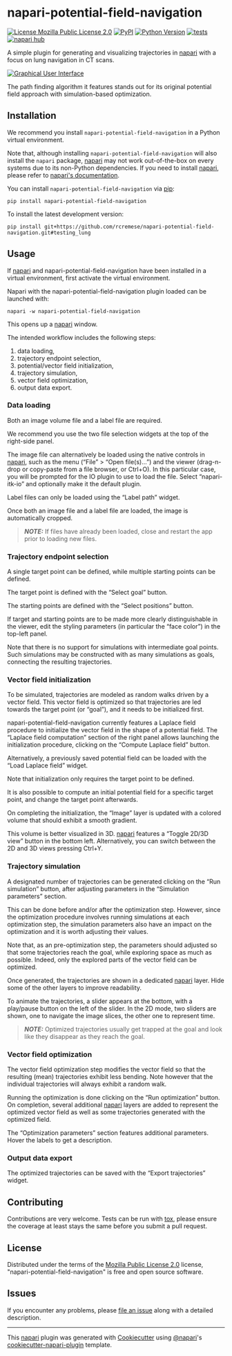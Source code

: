 # napari-potential-field-navigation

[![License Mozilla Public License 2.0](https://img.shields.io/pypi/l/napari-potential-field-navigation.svg?color=green)](https://github.com/rcremese/napari-potential-field-navigation/raw/main/LICENSE)
[![PyPI](https://img.shields.io/pypi/v/napari-potential-field-navigation.svg?color=green)](https://pypi.org/project/napari-potential-field-navigation)
[![Python Version](https://img.shields.io/pypi/pyversions/napari-potential-field-navigation.svg?color=green)](https://python.org)
[![tests](https://github.com/rcremese/napari-potential-field-navigation/workflows/tests/badge.svg)](https://github.com/rcremese/napari-potential-field-navigation/actions)
[![napari hub](https://img.shields.io/endpoint?url=https://api.napari-hub.org/shields/napari-potential-field-navigation)](https://napari-hub.org/plugins/napari-potential-field-navigation)

A simple plugin for generating and visualizing trajectories in [napari] with a focus on lung navigation in CT scans.

[![Graphical User Interface](https://raw.githubusercontent.com/francoislaurent/napari-potential-field-navigation/artifacts/images/screencast2.gif)](https://i.ibb.co/Kj9hHjr/screencast1.gif)

The path finding algorithm it features stands out for its original potential field approach with simulation-based optimization.

## Installation

We recommend you install `napari-potential-field-navigation` in a Python virtual environment.

Note that, although installing `napari-potential-field-navigation` will also install the `napari` package,
[napari] may not work out-of-the-box on every systems due to its non-Python dependencies.
If you need to install [napari], please refer to [napari's documentation](https://napari.org/stable/tutorials/fundamentals/installation.html).

You can install `napari-potential-field-navigation` via [pip]:

    pip install napari-potential-field-navigation



To install the latest development version:

    pip install git+https://github.com/rcremese/napari-potential-field-navigation.git#testing_lung


## Usage

If [napari] and napari-potential-field-navigation have been installed in a virtual environment, first activate the virtual environment.

Napari with the napari-potential-field-navigation plugin loaded can be launched with:

    napari -w napari-potential-field-navigation


This opens up a [napari] window.

The intended workflow includes the following steps:

1. data loading,
2. trajectory endpoint selection,
3. potential/vector field initialization,
4. trajectory simulation,
5. vector field optimization,
6. output data export.

### Data loading

Both an image volume file and a label file are required.

We recommend you use the two file selection widgets at the top of the right-side panel.

The image file can alternatively be loaded using the native controls in [napari], such as the menu (“File” > “Open file(s)...”) and the viewer (drag-n-drop or copy-paste from a file browser, or Ctrl+O).
In this particular case, you will be prompted for the IO plugin to use to load the file. Select “napari-itk-io” and optionally make it the default plugin.

Label files can only be loaded using the “Label path” widget.

Once both an image file and a label file are loaded, the image is automatically cropped.

> **_NOTE:_**  If files have already been loaded, close and restart the app prior to loading new files.

### Trajectory endpoint selection

A single target point can be defined, while multiple starting points can be defined.

The target point is defined with the “Select goal” button.

The starting points are defined with the “Select positions” button.

If target and starting points are to be made more clearly distinguishable in the viewer, edit the styling parameters (in particular the “face color”) in the top-left panel.

Note that there is no support for simulations with intermediate goal points. Such simulations may be constructed with as many simulations as goals, connecting the resulting trajectories.

### Vector field initialization

To be simulated, trajectories are modeled as random walks driven by a vector field. This vector field is optimized so that trajectories are led towards the target point (or “goal”), and it needs to be initialized first.

napari-potential-field-navigation currently features a Laplace field procedure to initialize the vector field in the shape of a potential field. The “Laplace field computation” section of the right panel allows launching the initialization procedure, clicking on the “Compute Laplace field” button.

Alternatively, a previously saved potential field can be loaded with the “Load Laplace field” widget.

Note that initialization only requires the target point to be defined.

It is also possible to compute an initial potential field for a specific target point, and change the target point afterwards.

On completing the initialization, the “Image” layer is updated with a colored volume that should exhibit a smooth gradient.

This volume is better visualized in 3D. [napari] features a “Toggle 2D/3D view” button in the bottom left. Alternatively, you can switch between the 2D and 3D views pressing Ctrl+Y.

### Trajectory simulation

A designated number of trajectories can be generated clicking on the “Run simulation” button, after adjusting parameters in the “Simulation parameters” section.

This can be done before and/or after the optimization step. However, since the optimization procedure involves running simulations at each optimization step, the simulation parameters also have an impact on the optimization and it is worth adjusting their values.

Note that, as an pre-optimization step, the parameters should adjusted so that some trajectories reach the goal, while exploring space as much as possible. Indeed, only the explored parts of the vector field can be optimized.

Once generated, the trajectories are shown in a dedicated [napari] layer. Hide some of the other layers to improve readability.

To animate the trajectories, a slider appears at the bottom, with a play/pause button on the left of the slider. In the 2D mode, two sliders are shown, one to navigate the image slices, the other one to represent time.

> **_NOTE:_**  Optimized trajectories usually get trapped at the goal and look like they disappear as they reach the goal.

### Vector field optimization

The vector field optimization step modifies the vector field so that the resulting (mean) trajectories exhibit less bending. Note however that the individual trajectories will always exhibit a random walk.

Running the optimization is done clicking on the “Run optimization” button. On completion, several additional [napari] layers are added to represent the optimized vector field as well as some trajectories generated with the optimized field.

The “Optimization parameters” section features additional parameters. Hover the labels to get a description.

### Output data export

The optimized trajectories can be saved with the “Export trajectories” widget.


## Contributing

Contributions are very welcome. Tests can be run with [tox], please ensure
the coverage at least stays the same before you submit a pull request.

## License

Distributed under the terms of the [Mozilla Public License 2.0] license,
"napari-potential-field-navigation" is free and open source software.

## Issues

If you encounter any problems, please [file an issue] along with a detailed description.

----------------------------------

This [napari] plugin was generated with [Cookiecutter] using [@napari]'s [cookiecutter-napari-plugin] template.

<!--
Don't miss the full getting started guide to set up your new package:
https://github.com/napari/cookiecutter-napari-plugin#getting-started

and review the napari docs for plugin developers:
https://napari.org/stable/plugins/index.html
-->

[napari]: https://github.com/napari/napari
[Cookiecutter]: https://github.com/audreyr/cookiecutter
[@napari]: https://github.com/napari
[MIT]: http://opensource.org/licenses/MIT
[BSD-3]: http://opensource.org/licenses/BSD-3-Clause
[GNU GPL v3.0]: http://www.gnu.org/licenses/gpl-3.0.txt
[GNU LGPL v3.0]: http://www.gnu.org/licenses/lgpl-3.0.txt
[Apache Software License 2.0]: http://www.apache.org/licenses/LICENSE-2.0
[Mozilla Public License 2.0]: https://www.mozilla.org/media/MPL/2.0/index.txt
[cookiecutter-napari-plugin]: https://github.com/napari/cookiecutter-napari-plugin

[file an issue]: https://github.com/rcremese/napari-potential-field-navigation/issues

[napari]: https://github.com/napari/napari
[tox]: https://tox.readthedocs.io/en/latest/
[pip]: https://pypi.org/project/pip/
[PyPI]: https://pypi.org/

